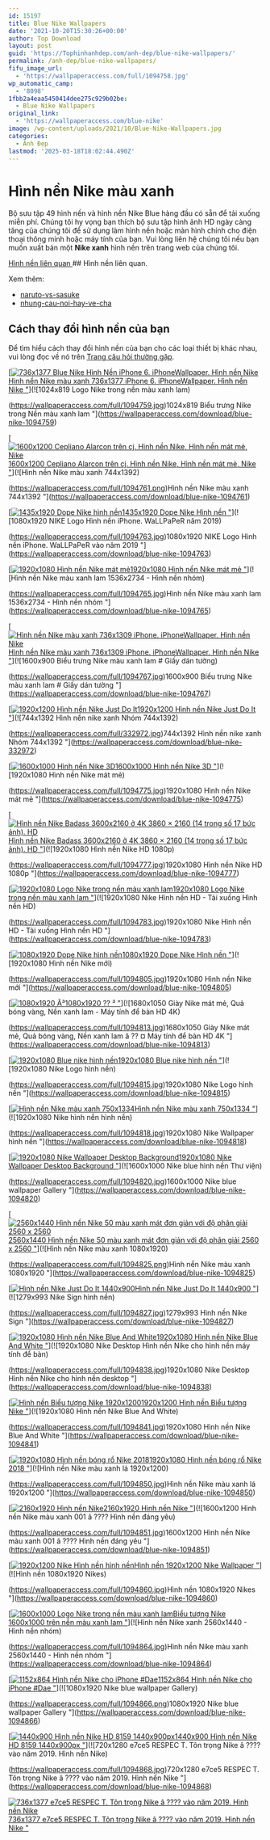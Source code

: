 ```yaml
---
id: 15197
title: Blue Nike Wallpapers
date: '2021-10-20T15:30:26+00:00'
author: Top Download
layout: post
guid: 'https://Tophinhanhdep.com/anh-dep/blue-nike-wallpapers/'
permalink: /anh-dep/blue-nike-wallpapers/
fifu_image_url:
  - 'https://wallpaperaccess.com/full/1094758.jpg'
wp_automatic_camp:
  - '8098'
1fbb2a4eaa5450414dee275c929b02be:
  - Blue Nike Wallpapers
original_link:
  - 'https://wallpaperaccess.com/blue-nike'
image: /wp-content/uploads/2021/10/Blue-Nike-Wallpapers.jpg
categories:
  - Ảnh Đẹp
lastmod: '2025-03-18T18:02:44.490Z'
---
```

# Hình nền Nike màu xanh

Bộ sưu tập 49 hình nền và hình nền Nike Blue hàng đầu có sẵn để tải xuống miễn phí. Chúng tôi hy vọng bạn thích bộ sưu tập hình ảnh HD ngày càng tăng của chúng tôi để sử dụng làm hình nền hoặc màn hình chính cho điện thoại thông minh hoặc máy tính của bạn. Vui lòng liên hệ chúng tôi nếu bạn muốn xuất bản một **Nike xanh** hình nền trên trang web của chúng tôi.

[Hình nền liên quan ](#related) ## Hình nền liên quan.

   
 Xem thêm:

   
- [naruto-vs-sasuke](https://tophinhanhdep.com/anh-naruto/naruto-vs-sasuke/)
- [nhung-cau-noi-hay-ve-cha](https://tophinhanhdep.com/nhung-cau-noi-hay/nhung-cau-noi-hay-ve-cha/)

## Cách thay đổi hình nền của bạn

Để tìm hiểu cách thay đổi hình nền của bạn cho các loại thiết bị khác nhau, vui lòng đọc về nó trên [Trang câu hỏi thường gặp](https://tophinhanhdep.com/faq/).

  
[[![736x1377 Blue Nike Hình Nền iPhone 6. iPhoneWallpaper.  Hình nền Nike](https://wallpaperaccess.com/full/1094758.jpg)Hình nền Nike màu xanh 736x1377 iPhone 6. iPhoneWallpaper. Hình nền Nike "](https://wallpaperaccess.com/download/blue-nike-1094758)](![1024x819 Logo Nike trong nền màu xanh lam)

(https://wallpaperaccess.com/full/1094759.jpg)1024x819 Biểu trưng Nike trong Nền màu xanh lam "](https://wallpaperaccess.com/download/blue-nike-1094759)

[[![1600x1200 Cepliano Alarcon trên cj.  Hình nền Nike, Hình nền mát mẻ, Nike](https://wallpaperaccess.com/full/1094760.jpg)1600x1200 Cepliano Alarcon trên cj. Hình nền Nike, Hình nền mát mẻ, Nike "](https://wallpaperaccess.com/download/blue-nike-1094760)](![Hình nền Nike màu xanh 744x1392)

(https://wallpaperaccess.com/full/1094761.png)Hình nền Nike màu xanh 744x1392 "](https://wallpaperaccess.com/download/blue-nike-1094761)

[[![1435x1920 Dope Nike hình nền](https://wallpaperaccess.com/full/1094762.jpg)1435x1920 Dope Nike Hình nền "](https://wallpaperaccess.com/download/blue-nike-1094762)](![1080x1920 NIKE Logo Hình nền iPhone.  WaLLPaPeR năm 2019)

(https://wallpaperaccess.com/full/1094763.jpg)1080x1920 NIKE Logo Hình nền iPhone. WaLLPaPeR vào năm 2019 "](https://wallpaperaccess.com/download/blue-nike-1094763)

[[![1920x1080 Hình nền Nike mát mẻ](https://wallpaperaccess.com/full/1094764.jpg)1920x1080 Hình nền Nike mát mẻ "](https://wallpaperaccess.com/download/blue-nike-1094764)](![Hình nền Nike màu xanh lam 1536x2734 - Hình nền nhóm)

(https://wallpaperaccess.com/full/1094765.jpg)Hình nền Nike màu xanh lam 1536x2734 - Hình nền nhóm "](https://wallpaperaccess.com/download/blue-nike-1094765)

[[![Hình nền Nike màu xanh 736x1309 iPhone.  iPhoneWallpaper.  Hình nền Nike](https://wallpaperaccess.com/full/1094766.jpg)Hình nền Nike màu xanh 736x1309 iPhone. iPhoneWallpaper. Hình nền Nike "](https://wallpaperaccess.com/download/blue-nike-1094766)](![1600x900 Biểu trưng Nike màu xanh lam # Giấy dán tường)

(https://wallpaperaccess.com/full/1094767.jpg)1600x900 Biểu trưng Nike màu xanh lam # Giấy dán tường "](https://wallpaperaccess.com/download/blue-nike-1094767)

[[![1920x1200 Hình nền Nike Just Do It](https://wallpaperaccess.com/full/1094771.jpg)1920x1200 Hình nền Nike Just Do It "](https://wallpaperaccess.com/download/blue-nike-1094771)](![744x1392 Hình nền nike xanh Nhóm 744x1392)

(https://wallpaperaccess.com/full/332972.jpg)744x1392 Hình nền nike xanh Nhóm 744x1392 "](https://wallpaperaccess.com/download/blue-nike-332972)

[[![1600x1000 Hình nền Nike 3D](https://wallpaperaccess.com/full/1094774.jpg)1600x1000 Hình nền Nike 3D "](https://wallpaperaccess.com/download/blue-nike-1094774)](![1920x1080 Hình nền Nike mát mẻ)

(https://wallpaperaccess.com/full/1094775.jpg)1920x1080 Hình nền Nike mát mẻ "](https://wallpaperaccess.com/download/blue-nike-1094775)

[[![Hình nền Nike Badass 3600x2160 ở 4K 3860 × 2160 (14 trong số 17 bức ảnh).  HD](https://wallpaperaccess.com/full/281085.jpg)Hình nền Nike Badass 3600x2160 ở 4K 3860 × 2160 (14 trong số 17 bức ảnh). HD "](https://wallpaperaccess.com/download/blue-nike-281085)](![1920x1080 Hình nền Nike HD 1080p)

(https://wallpaperaccess.com/full/1094777.jpg)1920x1080 Hình nền Nike HD 1080p "](https://wallpaperaccess.com/download/blue-nike-1094777)

[[![1920x1080 Logo Nike trong nền màu xanh lam](https://wallpaperaccess.com/full/1094782.jpg)1920x1080 Logo Nike trong nền màu xanh lam "](https://wallpaperaccess.com/download/blue-nike-1094782)](![1920x1080 Nike Hình nền HD - Tải xuống Hình nền HD)

(https://wallpaperaccess.com/full/1094783.jpg)1920x1080 Nike Hình nền HD - Tải xuống Hình nền HD "](https://wallpaperaccess.com/download/blue-nike-1094783)

[[![1080x1920 Dope Nike hình nền](https://wallpaperaccess.com/full/1094803.jpg)1080x1920 Dope Nike Hình nền "](https://wallpaperaccess.com/download/blue-nike-1094803)](![1920x1080 Hình nền Nike mới)

(https://wallpaperaccess.com/full/1094805.jpg)1920x1080 Hình nền Nike mới "](https://wallpaperaccess.com/download/blue-nike-1094805)

[[![1080x1920 Â³](https://wallpaperaccess.com/full/1094812.jpg)1080x1920 ?? ³ "](https://wallpaperaccess.com/download/blue-nike-1094812)](![1680x1050 Giày Nike mát mẻ, Quả bóng vàng, Nền xanh lam - Máy tính để bàn HD 4K)

(https://wallpaperaccess.com/full/1094813.jpg)1680x1050 Giày Nike mát mẻ, Quả bóng vàng, Nền xanh lam â ?? ¤ Máy tính để bàn HD 4K "](https://wallpaperaccess.com/download/blue-nike-1094813)

[[![1920x1080 Blue nike hình nền](https://wallpaperaccess.com/full/1094814.jpg)1920x1080 Blue nike hình nền "](https://wallpaperaccess.com/download/blue-nike-1094814)](![1920x1080 Nike Logo hình nền)

(https://wallpaperaccess.com/full/1094815.jpg)1920x1080 Nike Logo hình nền "](https://wallpaperaccess.com/download/blue-nike-1094815)

[[![Hình nền Nike màu xanh 750x1334](https://wallpaperaccess.com/full/1094816.jpg)Hình nền Nike màu xanh 750x1334 "](https://wallpaperaccess.com/download/blue-nike-1094816)](![1920x1080 Nike hình nền hình nền)

(https://wallpaperaccess.com/full/1094818.jpg)1920x1080 Nike Wallpaper hình nền "](https://wallpaperaccess.com/download/blue-nike-1094818)

[[![1920x1080 Nike Wallpaper Desktop Background](https://wallpaperaccess.com/full/1094819.jpg)1920x1080 Nike Wallpaper Desktop Background "](https://wallpaperaccess.com/download/blue-nike-1094819)](![1600x1000 Nike blue hình nền Thư viện)

(https://wallpaperaccess.com/full/1094820.jpg)1600x1000 Nike blue wallpaper Gallery "](https://wallpaperaccess.com/download/blue-nike-1094820)

[[![2560x1440 Hình nền Nike 50 màu xanh mát đơn giản với độ phân giải 2560 x 2560](https://wallpaperaccess.com/full/1094821.jpg)2560x1440 Hình nền Nike 50 màu xanh mát đơn giản với độ phân giải 2560 x 2560 "](https://wallpaperaccess.com/download/blue-nike-1094821)](![Hình nền Nike màu xanh 1080x1920)

(https://wallpaperaccess.com/full/1094825.png)Hình nền Nike màu xanh 1080x1920 "](https://wallpaperaccess.com/download/blue-nike-1094825)

[[![Hình nền Nike Just Do It 1440x900](https://wallpaperaccess.com/full/1094826.jpg)Hình nền Nike Just Do It 1440x900 "](https://wallpaperaccess.com/download/blue-nike-1094826)](![1279x993 Nike Sign hình nền)

(https://wallpaperaccess.com/full/1094827.jpg)1279x993 Hình nền Nike Sign "](https://wallpaperaccess.com/download/blue-nike-1094827)

[[![1920x1080 Hình nền Nike Blue And White](https://wallpaperaccess.com/full/1094834.jpg)1920x1080 Hình nền Nike Blue And White "](https://wallpaperaccess.com/download/blue-nike-1094834)](![1920x1080 Nike Desktop Hình nền Nike cho hình nền máy tính để bàn)

(https://wallpaperaccess.com/full/1094838.jpg)1920x1080 Nike Desktop Hình nền Nike cho hình nền desktop "](https://wallpaperaccess.com/download/blue-nike-1094838)

[[![Hình nền Biểu tượng Nike 1920x1200](https://wallpaperaccess.com/full/1094839.jpg)1920x1200 Hình nền Biểu tượng Nike "](https://wallpaperaccess.com/download/blue-nike-1094839)](![1920x1080 Hình nền Nike Blue And White)

(https://wallpaperaccess.com/full/1094841.jpg)1920x1080 Hình nền Nike Blue And White "](https://wallpaperaccess.com/download/blue-nike-1094841)

[[![1920x1080 Hình nền bóng rổ Nike 2018](https://wallpaperaccess.com/full/1094847.jpg)1920x1080 Hình nền bóng rổ Nike 2018 "](https://wallpaperaccess.com/download/blue-nike-1094847)](![Hình nền Nike màu xanh lá 1920x1200)

(https://wallpaperaccess.com/full/1094850.jpg)Hình nền Nike màu xanh lá 1920x1200 "](https://wallpaperaccess.com/download/blue-nike-1094850)

[[![2160x1920 Hình nền Nike](https://wallpaperaccess.com/full/789346.jpg)2160x1920 Hình nền Nike "](https://wallpaperaccess.com/download/blue-nike-789346)](![1600x1200 Hình nền Nike màu xanh 001 â ????  Hình nền đáng yêu)

(https://wallpaperaccess.com/full/1094851.jpg)1600x1200 Hình nền Nike màu xanh 001 â ???? Hình nền đáng yêu "](https://wallpaperaccess.com/download/blue-nike-1094851)

[[![1920x1200 Nike Hình nền hình nền](https://wallpaperaccess.com/full/1094855.jpg)Hình nền 1920x1200 Nike Wallpaper "](https://wallpaperaccess.com/download/blue-nike-1094855)](![Hình nền 1080x1920 Nikes)

(https://wallpaperaccess.com/full/1094860.jpg)Hình nền 1080x1920 Nikes "](https://wallpaperaccess.com/download/blue-nike-1094860)

[[![1600x1000 Logo Nike trong nền màu xanh lam](https://wallpaperaccess.com/full/1094862.jpg)Biểu tượng Nike 1600x1000 trên nền màu xanh lam "](https://wallpaperaccess.com/download/blue-nike-1094862)](![Hình nền Nike xanh 2560x1440 - Hình nền nhóm)

(https://wallpaperaccess.com/full/1094864.jpg)Hình nền Nike màu xanh 2560x1440 - Hình nền nhóm "](https://wallpaperaccess.com/download/blue-nike-1094864)

[[![1152x864 Hình nền Nike cho iPhone #Dae](https://wallpaperaccess.com/full/1094865.jpg)1152x864 Hình nền Nike cho iPhone #Dae "](https://wallpaperaccess.com/download/blue-nike-1094865)](![1080x1920 Nike blue wallpaper Gallery)

(https://wallpaperaccess.com/full/1094866.png)1080x1920 Nike blue wallpaper Gallery "](https://wallpaperaccess.com/download/blue-nike-1094866)

[[![1440x900 Hình nền Nike HD 8159 1440x900px](https://wallpaperaccess.com/full/1094867.jpg)1440x900 Hình nền Nike HD 8159 1440x900px "](https://wallpaperaccess.com/download/blue-nike-1094867)](![720x1280 e7ce5 RESPEC T. Tôn trọng Nike â ????  vào năm 2019. Hình nền Nike)

(https://wallpaperaccess.com/full/1094868.jpg)720x1280 e7ce5 RESPEC T. Tôn trọng Nike â ???? vào năm 2019. Hình nền Nike "](https://wallpaperaccess.com/download/blue-nike-1094868)

[![736x1377 e7ce5 RESPEC T. Tôn trọng Nike â ????  vào năm 2019. Hình nền Nike](https://wallpaperaccess.com/full/1094876.jpg)736x1377 e7ce5 RESPEC T. Tôn trọng Nike â ???? vào năm 2019. Hình nền Nike "](https://wallpaperaccess.com/download/blue-nike-1094876)
